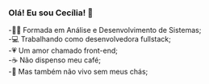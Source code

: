 ### Olá! Eu sou Cecília! 👋

-👩‍💻 Formada em Análise e Desenvolvimento de Sistemas;<br/>
-💻 Trabalhando como desenvolvedora fullstack;<br/>
-💗 Um amor chamado front-end;<br/> 
-☕ Não dispenso meu café;<br/>
-🍵 Mas também não vivo sem meus chás;
